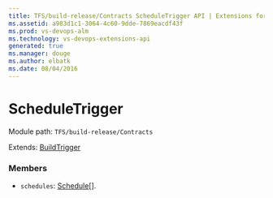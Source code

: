```yaml
---
title: TFS/build-release/Contracts ScheduleTrigger API | Extensions for Visual Studio Team Services
ms.assetid: a983d1c1-3064-4c60-9dde-7869eacdf43f
ms.prod: vs-devops-alm
ms.technology: vs-devops-extensions-api
generated: true
ms.manager: douge
ms.author: elbatk
ms.date: 08/04/2016
---
```


# ScheduleTrigger

Module path: `TFS/build-release/Contracts`

Extends: [BuildTrigger](./BuildTrigger.md)

### Members

* `schedules`: [Schedule](./Schedule.md)[]. 

